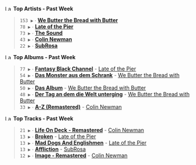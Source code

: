 <!--START_LASTFM_ARTISTS:{"period": "7day", "rows": 5}-->
<a href="https://last.fm" target="_blank"><img src="https://user-images.githubusercontent.com/17434202/215290617-e793598d-d7c9-428f-9975-156db1ba89cc.svg" alt="Last.fm Logo" width="18" height="13"/></a> **Top Artists - Past Week**

> `153 ▶️` ∙ **[We Butter the Bread with Butter](https://www.last.fm/music/We+Butter+the+Bread+with+Butter)**<br/>
> `78 ▶️` ∙ **[Late of the Pier](https://www.last.fm/music/Late+of+the+Pier)**<br/>
> `73 ▶️` ∙ **[The Sound](https://www.last.fm/music/The+Sound)**<br/>
> `43 ▶️` ∙ **[Colin Newman](https://www.last.fm/music/Colin+Newman)**<br/>
> `22 ▶️` ∙ **[SubRosa](https://www.last.fm/music/SubRosa)**<br/>
<!--END_LASTFM_ARTISTS-->

<!--START_LASTFM_ALBUMS:{"period": "7day", "rows": 5}-->
<a href="https://last.fm" target="_blank"><img src="https://user-images.githubusercontent.com/17434202/215290617-e793598d-d7c9-428f-9975-156db1ba89cc.svg" alt="Last.fm Logo" width="18" height="13"/></a> **Top Albums - Past Week**

> `77 ▶️` ∙ **[Fantasy Black Channel](https://www.last.fm/music/Late+of+the+Pier/Fantasy+Black+Channel)** - [Late of the Pier](https://www.last.fm/music/Late+of+the+Pier)<br/>
> `54 ▶️` ∙ **[Das Monster aus dem Schrank](https://www.last.fm/music/We+Butter+the+Bread+with+Butter/Das+Monster+aus+dem+Schrank)** - [We Butter the Bread with Butter](https://www.last.fm/music/We+Butter+the+Bread+with+Butter)<br/>
> `50 ▶️` ∙ **[Das Album](https://www.last.fm/music/We+Butter+the+Bread+with+Butter/Das+Album)** - [We Butter the Bread with Butter](https://www.last.fm/music/We+Butter+the+Bread+with+Butter)<br/>
> `48 ▶️` ∙ **[Der Tag an dem die Welt unterging](https://www.last.fm/music/We+Butter+the+Bread+with+Butter/Der+Tag+an+dem+die+Welt+unterging)** - [We Butter the Bread with Butter](https://www.last.fm/music/We+Butter+the+Bread+with+Butter)<br/>
> `33 ▶️` ∙ **[A-Z (Remastered)](https://www.last.fm/music/Colin+Newman/A-Z+(Remastered))** - [Colin Newman](https://www.last.fm/music/Colin+Newman)<br/>
<!--END_LASTFM_ALBUMS-->

<!--START_LASTFM_TRACKS:{"period": "7day", "rows": 5}-->
<a href="https://last.fm" target="_blank"><img src="https://user-images.githubusercontent.com/17434202/215290617-e793598d-d7c9-428f-9975-156db1ba89cc.svg" alt="Last.fm Logo" width="18" height="13"/></a> **Top Tracks - Past Week**

> `21 ▶️` ∙ **[Life On Deck - Remastered](https://www.last.fm/music/Colin+Newman/_/Life+On+Deck+-+Remastered)** - [Colin Newman](https://www.last.fm/music/Colin+Newman)<br/>
> `13 ▶️` ∙ **[Broken](https://www.last.fm/music/Late+of+the+Pier/_/Broken)** - [Late of the Pier](https://www.last.fm/music/Late+of+the+Pier)<br/>
> `13 ▶️` ∙ **[Mad Dogs And Englishmen](https://www.last.fm/music/Late+of+the+Pier/_/Mad+Dogs+And+Englishmen)** - [Late of the Pier](https://www.last.fm/music/Late+of+the+Pier)<br/>
> `13 ▶️` ∙ **[Affliction](https://www.last.fm/music/SubRosa/_/Affliction)** - [SubRosa](https://www.last.fm/music/SubRosa)<br/>
> `12 ▶️` ∙ **[Image - Remastered](https://www.last.fm/music/Colin+Newman/_/Image+-+Remastered)** - [Colin Newman](https://www.last.fm/music/Colin+Newman)<br/>
<!--END_LASTFM_TRACKS-->